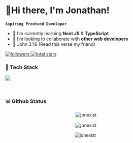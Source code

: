 # 🔱Hi there, I'm Jonathan!
**`Aspiring Frontend Developer`**

- 🌱 I’m currently learning **Next JS** & **TypeScript**
- 👯 I’m looking to collaborate with **other web developers**
- 📙 John 3:16 (Read this verse my friend)
  
<p>
  <a href="https://github.com/ForrestKnight?tab=followers">
    <img alt="followers" title="Follow me on Github" src="https://custom-icon-badges.demolab.com/github/followers/jonexist?color=236ad3&labelColor=1155ba&style=for-the-badge&logo=person-add&label=Follow&logoColor=white"/>
  </a>
  <a href="https://github.com/ForrestKnight?tab=repositories&sort=stargazers">
    <img alt="total stars" title="Total stars on GitHub" src="https://custom-icon-badges.demolab.com/github/stars/jonexist?color=55960c&style=for-the-badge&labelColor=488207&logo=star"/>
  </a>
</p>

### 🧰 Tech Stack

<p align="left">
  <a href="https://skillicons.dev">
    <img src="https://skillicons.dev/icons?i=html,css,js,typescript,react,nextjs,tailwind,bootstrap,figma" />
  </a>
</p>

<br />

### 📊 Github Status

<div align="center">
  <p>&nbsp;<img align="center" src="https://github-readme-stats.vercel.app/api/top-langs?username=jonexist&show_icons=true&locale=en&layout=compact&theme=react" alt="jonexist" /></p>
  <p>&nbsp;<img align="center" src="https://github-readme-stats.vercel.app/api?username=jonexist&show_icons=true&locale=en&theme=react&count_private=true" alt="jonexist" /></p>
  <p><img align="center" src="https://github-readme-streak-stats.herokuapp.com/?user=jonexist&theme=react" alt="jonexist" /></p>
</div>
